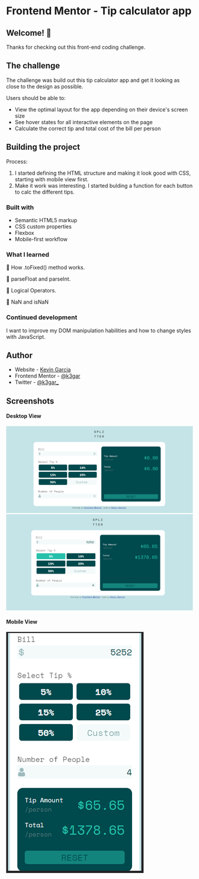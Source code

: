 # Frontend Mentor - Tip calculator app

## Welcome! 👋

Thanks for checking out this front-end coding challenge.


## The challenge

The challenge was  build out this tip calculator app and get it looking as close to the design as possible.

Users should be able to:

- View the optimal layout for the app depending on their device's screen size
- See hover states for all interactive elements on the page
- Calculate the correct tip and total cost of the bill per person


## Building the project

Process:

1. I started defining the HTML structure and making it look good with CSS, starting with mobile view first.
2. Make it work was interesting. I started bulding a function for each button to calc the different tips.

### Built with
- Semantic HTML5 markup
- CSS custom properties
- Flexbox
- Mobile-first workflow

### What I learned
🚀 How .toFixed() method works.  

🚀 parseFloat and parseInt.  

🚀 Logical Operators.  

🚀 NaN and isNaN

### Continued development
I want to improve my DOM manipulation habilities and how to change styles with JavaScript.


## Author

- Website - [Kevin Garcia](https://k3gar.github.io/)
- Frontend Mentor - [@k3gar](https://www.frontendmentor.io/profile/k3gar)
- Twitter - [@k3gar_](https://twitter.com/k3gar_)

## Screenshots
#### Desktop View
![](./images/screen1.PNG)
![](./images/screen2.PNG)

#### Mobile View
![](./images/screen3.PNG)
